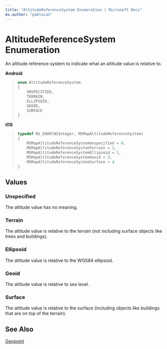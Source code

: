 ```yaml
---
title: "AltitudeReferenceSystem Enumeration | Microsoft Docs"
ms.author: "pablocan"
---
```


# AltitudeReferenceSystem Enumeration

An altitude reference system to indicate what an altitude value is relative to.

**Android**

>```java
> enum AltitudeReferenceSystem
> {
>     UNSPECIFIED,
>     TERRAIN,
>     ELLIPSOID,
>     GEOID,
>     SURFACE
> }
>```

**iOS**

>```objectivec
> typedef NS_ENUM(NSInteger, MSMapAltitudeReferenceSystem)
> {
>     MSMapAltitudeReferenceSystemUnspecified = 0,
>     MSMapAltitudeReferenceSystemTerrain = 1,
>     MSMapAltitudeReferenceSystemEllipsoid = 2,
>     MSMapAltitudeReferenceSystemGeoid = 3,
>     MSMapAltitudeReferenceSystemSurface = 4
> }
>```

## Values

### Unspecified

The altitude value has no meaning.

### Terrain

The altitude value is relative to the terrain (not including surface objects like trees and buildings).

### Ellipsoid

The altitude value is relative to the WGS84 ellipsoid.

### Geoid

The altitude value is relative to sea level.

### Surface

The altitude value is relative to the surface (including objects like buildings that are on top of the terrain).

## See Also

[Geopoint](Geopoint-class.md)
